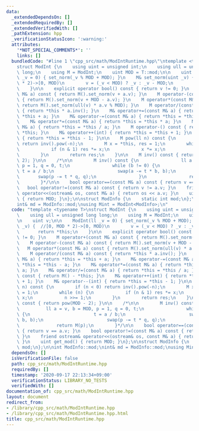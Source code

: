 ```yaml
---
data:
  _extendedDependsOn: []
  _extendedRequiredBy: []
  _extendedVerifiedWith: []
  _pathExtension: hpp
  _verificationStatusIcon: ':warning:'
  attributes:
    '*NOT_SPECIAL_COMMENTS*': ''
    links: []
  bundledCode: "#line 1 \"cpp_src/math/ModIntRuntime.hpp\"\ntemplate <typename T>\n\
    struct ModInt {\n    using uint = unsigned int;\n    using ull = unsigned long\
    \ long;\n    using M = ModInt;\n    uint MOD = T::mod;\n\n    uint v;\n\n    ModInt(ll\
    \ _v = 0) { set_norm(_v % MOD + MOD); }\n    M& set_norm(uint _v) {  //[0, MOD\
    \ * 2)->[0, MOD)\n        v = (_v < MOD) ? _v : _v - MOD;\n        return *this;\n\
    \    }\n\n    explicit operator bool() const { return v != 0; }\n    M operator+(const\
    \ M& a) const { return M().set_norm(v + a.v); }\n    M operator-(const M& a) const\
    \ { return M().set_norm(v + MOD - a.v); }\n    M operator*(const M& a) const {\
    \ return M().set_norm(ull(v) * a.v % MOD); }\n    M operator/(const M& a) const\
    \ { return *this * a.inv(); }\n    M& operator+=(const M& a) { return *this =\
    \ *this + a; }\n    M& operator-=(const M& a) { return *this = *this - a; }\n\
    \    M& operator*=(const M& a) { return *this = *this * a; }\n    M& operator/=(const\
    \ M& a) { return *this = *this / a; }\n    M operator-() const { return M() -\
    \ *this; }\n    M& operator++(int) { return *this = *this + 1; }\n    M& operator--(int)\
    \ { return *this = *this - 1; }\n\n    M pow(ll n) const {\n        if (n < 0)\
    \ return inv().pow(-n);\n        M x = *this, res = 1;\n        while (n) {\n\
    \            if (n & 1) res *= x;\n            x *= x;\n            n >>= 1;\n\
    \        }\n        return res;\n    }\n\n    M inv() const { return pow(MOD -\
    \ 2); }\n\n    /*\n\n        M inv() const {\n                ll a = v, b = MOD,\
    \ p = 1, q = 0, t;\n                while (b != 0) {\n                       \
    \ t = a / b;\n                        swap(a -= t * b, b);\n                 \
    \       swap(p -= t * q, q);\n                }\n                return M(p);\n\
    \        }*/\n\n    bool operator==(const M& a) const { return v == a.v; }\n \
    \   bool operator!=(const M& a) const { return v != a.v; }\n    friend ostream&\
    \ operator<<(ostream& os, const M& a) { return os << a.v; }\n    uint get_mod()\
    \ { return MOD; }\n};\n\nstruct ModInfo {\n    static int mod;\n};\n\nint ModInfo::mod;\n\
    int& md = ModInfo::mod;\nusing Mint = ModInt<ModInfo>;\n"
  code: "template <typename T>\nstruct ModInt {\n    using uint = unsigned int;\n\
    \    using ull = unsigned long long;\n    using M = ModInt;\n    uint MOD = T::mod;\n\
    \n    uint v;\n\n    ModInt(ll _v = 0) { set_norm(_v % MOD + MOD); }\n    M& set_norm(uint\
    \ _v) {  //[0, MOD * 2)->[0, MOD)\n        v = (_v < MOD) ? _v : _v - MOD;\n \
    \       return *this;\n    }\n\n    explicit operator bool() const { return v\
    \ != 0; }\n    M operator+(const M& a) const { return M().set_norm(v + a.v); }\n\
    \    M operator-(const M& a) const { return M().set_norm(v + MOD - a.v); }\n \
    \   M operator*(const M& a) const { return M().set_norm(ull(v) * a.v % MOD); }\n\
    \    M operator/(const M& a) const { return *this * a.inv(); }\n    M& operator+=(const\
    \ M& a) { return *this = *this + a; }\n    M& operator-=(const M& a) { return\
    \ *this = *this - a; }\n    M& operator*=(const M& a) { return *this = *this *\
    \ a; }\n    M& operator/=(const M& a) { return *this = *this / a; }\n    M operator-()\
    \ const { return M() - *this; }\n    M& operator++(int) { return *this = *this\
    \ + 1; }\n    M& operator--(int) { return *this = *this - 1; }\n\n    M pow(ll\
    \ n) const {\n        if (n < 0) return inv().pow(-n);\n        M x = *this, res\
    \ = 1;\n        while (n) {\n            if (n & 1) res *= x;\n            x *=\
    \ x;\n            n >>= 1;\n        }\n        return res;\n    }\n\n    M inv()\
    \ const { return pow(MOD - 2); }\n\n    /*\n\n        M inv() const {\n      \
    \          ll a = v, b = MOD, p = 1, q = 0, t;\n                while (b != 0)\
    \ {\n                        t = a / b;\n                        swap(a -= t *\
    \ b, b);\n                        swap(p -= t * q, q);\n                }\n  \
    \              return M(p);\n        }*/\n\n    bool operator==(const M& a) const\
    \ { return v == a.v; }\n    bool operator!=(const M& a) const { return v != a.v;\
    \ }\n    friend ostream& operator<<(ostream& os, const M& a) { return os << a.v;\
    \ }\n    uint get_mod() { return MOD; }\n};\n\nstruct ModInfo {\n    static int\
    \ mod;\n};\n\nint ModInfo::mod;\nint& md = ModInfo::mod;\nusing Mint = ModInt<ModInfo>;"
  dependsOn: []
  isVerificationFile: false
  path: cpp_src/math/ModIntRuntime.hpp
  requiredBy: []
  timestamp: '2020-09-17 22:13:34+09:00'
  verificationStatus: LIBRARY_NO_TESTS
  verifiedWith: []
documentation_of: cpp_src/math/ModIntRuntime.hpp
layout: document
redirect_from:
- /library/cpp_src/math/ModIntRuntime.hpp
- /library/cpp_src/math/ModIntRuntime.hpp.html
title: cpp_src/math/ModIntRuntime.hpp
---
```

